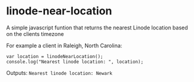 # linode-near-location
A simple javascript funtion that returns the nearest Linode location based on the clients timezone

For example a client in Raleigh, North Carolina:
```
var location = linodeNearLocation();
console.log("Nearest linode location: ", location);
```

Outputs: `Nearest linode location: Newark`
